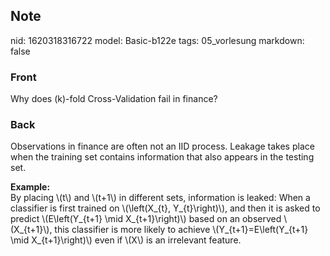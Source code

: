 ## Note
nid: 1620318316722
model: Basic-b122e
tags: 05_vorlesung
markdown: false

### Front
Why does \(k\)-fold Cross-Validation fail in finance?

### Back
Observations in finance are often not an IID process. Leakage takes place when the training set contains information that also appears in the testing set.<div>
</div><div><b>Example:</b></div><div>
</div><div>By placing \(t\) and \(t+1\) in different sets, information is leaked:
When a classifier is first trained on \(\left(X_{t}, Y_{t}\right)\), and then it is asked to predict \(E\left(Y_{t+1} \mid X_{t+1}\right)\) based on an observed \(X_{t+1}\), this classifier is more likely to achieve \(Y_{t+1}=E\left(Y_{t+1} \mid X_{t+1}\right)\) even if \(X\) is an irrelevant feature.
</div>
